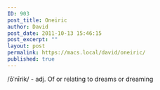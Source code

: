 ```yaml
---
ID: 903
post_title: Oneiric
author: David
post_date: 2011-10-13 15:46:15
post_excerpt: ""
layout: post
permalink: https://macs.local/david/oneiric/
published: true
---
```

/ōˈnīrik/ - adj. Of or relating to dreams or dreaming